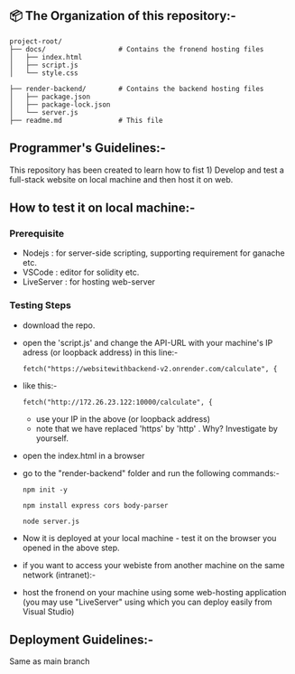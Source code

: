 ## 📦 The Organization of this repository:-

```
project-root/
├── docs/                  # Contains the fronend hosting files
│   ├── index.html
│   ├── script.js
│   └── style.css

├── render-backend/        # Contains the backend hosting files
│   ├── package.json
│   ├── package-lock.json
│   └── server.js
├── readme.md              # This file

```
## Programmer's Guidelines:-
This repository has been created to learn how to fist 1) Develop and test a full-stack website on local machine and then host it on web.

## How to test it on local machine:-
### Prerequisite 
- Nodejs : for server-side scripting, supporting requirement for ganache etc.
- VSCode : editor for solidity etc.
- LiveServer : for hosting web-server

### Testing Steps
- download the repo.
- open the 'script.js' and change the API-URL with your machine's IP adress (or loopback address) in this line:-

  `fetch("https://websitewithbackend-v2.onrender.com/calculate", {`
- like this:-

  `fetch("http://172.26.23.122:10000/calculate", {`
    - use your IP in the above (or loopback address)
    - note that we have replaced 'https' by 'http' . Why? Investigate by yourself.
- open the index.html in a browser
- go to the "render-backend" folder and run the following commands:-
  
   `npm init -y`
  
    `npm install express cors body-parser`
  
    `node server.js`
  
- Now it is deployed at your local machine - test it on the browser you opened in the above step.
- if you want to access your webiste from another machine on the same network (intranet):-
- host the fronend on your machine using some web-hosting application (you may use "LiveServer" using which you can deploy easily from Visual Studio)


## Deployment Guidelines:-

Same as main branch
